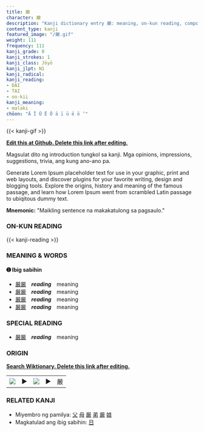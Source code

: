 ```yaml
---
title: 厳
character: 厳
description: "Kanji dictionary entry 厳: meaning, on-kun reading, compounds, origin, related kanji"
content_type: kanji
featured_image: "/厳.gif"
weight: 111
frequency: 111
kanji_grade: 0
kanji_strokes: 1
kanji_class: Jōyō
kanji_jlpt: N1
kanji_radical: 
kanji_reading: 
- DAI
- TAI
- oo-kii
kanji_meaning:
- malaki
chōon: "Ā Ī Ū Ē Ō ā ī ū ē ō ’"
---
```

[//]: # (Don't edit the line below. Kanji animated GIF code is automatically generated.)
{{< kanji-gif >}}

[//]: # (Edit below this line.)

**[Edit this at Github. Delete this link after editing.](https://github.com/tim0g/tim/tree/main/content/kanji/厳/index.md)**

Magsulat dito ng introduction tungkol sa kanji. Mga opinions, impressions, suggestions, trivia, ang kung ano-ano pa.

Generate Lorem Ipsum placeholder text for use in your graphic, print and web layouts, and discover plugins for your favorite writing, design and blogging tools. Explore the origins, history and meaning of the famous passage, and learn how Lorem Ipsum went from scrambled Latin passage to ubiqitous dummy text.
 
**Mnemonic:** "Maikling sentence na makakatulong sa pagsaulo."

### ON-KUN READING

[//]: # (Don't edit the line below. ON-KUN READING code is automatically generated.)
{{< kanji-reading >}}

### MEANING & WORDS

#### ➊ **Ibig sabihin**
  - [厳](../厳)[厳](../厳)　***reading***　meaning
  - [厳](../厳)[厳](../厳)　***reading***　meaning
  - [厳](../厳)[厳](../厳)　***reading***　meaning
  - [厳](../厳)[厳](../厳)　***reading***　meaning

### SPECIAL READING
  - [厳](../厳)[厳](../厳)　***reading***　meaning

### ORIGIN

**[Search Wiktionary. Delete this link after editing.](https://wiktionary.org/wiki/厳)**
<table class="kanji-table"><tr><td>
<img src="60px-厳-bronze.svg.png">
</td><td>▶</td><td>
<img src="60px-厳-oracle.svg.png">
</td><td>▶</td>
<td class="kanji-origin">厳</td>
</tr></table>

### RELATED KANJI
- Miyembro ng pamilya: [父](../父) [母](../母) [厳](../厳) [弟](../弟) [厳](../厳) [娘](../娘)
- Magkatulad ang ibig sabihin: [日](../日)
